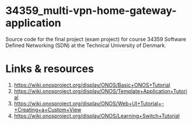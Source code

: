 # 34359_multi-vpn-home-gateway-application
Source code for the final project (exam project) for course 34359 Software Defined Networking (SDN) at the Technical University of Denmark. 


# Links & resources
1. https://wiki.onosproject.org/display/ONOS/Basic+ONOS+Tutorial
2. https://wiki.onosproject.org/display/ONOS/Template+Application+Tutorial
3. https://wiki.onosproject.org/display/ONOS/Web+UI+Tutorial+-+Creating+a+Custom+View
4. https://wiki.onosproject.org/display/ONOS/Learning+Switch+Tutorial 

